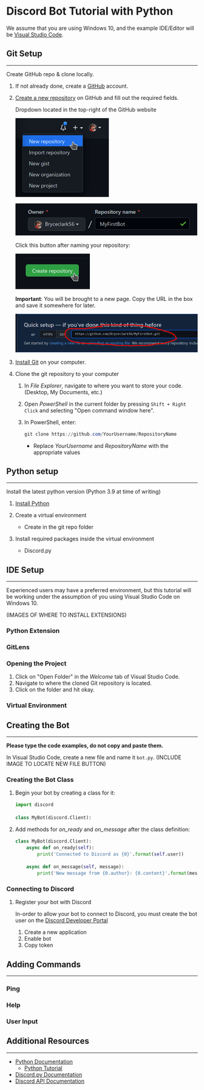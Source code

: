 # Discord Bot Tutorial with Python

We assume that you are using Windows 10, and the example IDE/Editor will be [Visual Studio Code](https://code.visualstudio.com/).

## Git Setup

------------
Create GitHub repo & clone locally.

1. If not already done, create a [GitHub](https://github.com/) account.

2. [Create a new repository](https://github.com/new) on GitHub and fill out the required fields.

    Dropdown located in the top-right of the GitHub website

    ![Click to create new repository](img/github_new_repo.png)

    ![Name your repository](img/github_repo_name.png)

    Click this button after naming your repository:

    ![Click this button last](img/github_repo_create.png)

    **Important**: You will be brought to a new page.
    Copy the URL in the box and save it somewhere for later.

    ![Copy and save this URL](img/github_repo_url.png)

3. [Install Git](https://git-scm.com/downloads) on your computer.

4. Clone the git repository to your computer
    1. In *File Explorer*, navigate to where you want to store your code. (Desktop, My Documents, etc.)
    2. Open *PowerShell* in the current folder by pressing `Shift + Right Click` and selecting "Open command window here".
    3. In PowerShell, enter:

        ``` PowerShell
        git clone https://github.com/YourUsername/RepositoryName
        ```

        * Replace *YourUsername* and *RepositoryName* with the appropriate values

## Python setup

---------------

Install the latest python version (Python 3.9 at time of writing)

1. [Install Python](https://www.python.org/downloads/)

2. Create a virtual environment
    * Create in the git repo folder

3. Install required packages inside the virtual environment
    * Discord.<span></span>py

## IDE Setup

------------

Experienced users may have a preferred environment, but this tutorial will be working under the assumption of you using Visual Studio Code on Windows 10.

(IMAGES OF WHERE TO INSTALL EXTENSIONS)

### Python Extension

### GitLens

### Opening the Project

1. Click on "Open Folder" in the *Welcome* tab of Visual Studio Code.
2. Navigate to where the cloned Git repository is located.
3. Click on the folder and hit okay.

### Virtual Environment



## Creating the Bot

------------

**Please type the code examples, do not copy and paste them.**

In Visual Studio Code, create a new file and name it `bot.py`.
(INCLUDE IMAGE TO LOCATE NEW FILE BUTTON)

### Creating the Bot Class

1. Begin your bot by creating a class for it:

    ``` Python
    import discord

    class MyBot(discord.Client):
    ```

2. Add methods for *on_ready* and *on_message* after the class definition:

    ``` Python
    class MyBot(discord.Client):
        async def on_ready(self):
            print('Connected to Discord as {0}'.format(self.user))
        
        async def on_message(self, message):
            print('New message from {0.author}: {0.content}'.format(message))
    ```

### Connecting to Discord

1. Register your bot with Discord

    In-order to allow your bot to connect to Discord, you must create the bot user on the [Discord Developer Portal](https://discord.com/developers/)

    1. Create a new application
    2. Enable bot
    3. Copy token

## Adding Commands

------------

### Ping

### Help

### User Input

## Additional Resources

------------

* [Python Documentation](https://www.python.org/doc/)
    * [Python Tutorial](https://docs.python.org/3/tutorial/index.html)
* [Discord.py Documentation](https://discordpy.readthedocs.io/en/stable/)
* [Discord API Documentation](https://discord.com/developers/docs/intro)
